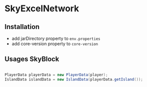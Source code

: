 # SkyExcelNetwork 

## Installation

- add jarDirectory property to `env.properties` 
- add core-version property to `core-version` 

## Usages SkyBlock

```java

PlayerData playerData = new PlayerData(player);
IslandData islandData = new IslandData(playerData.getIsland());


``` 
